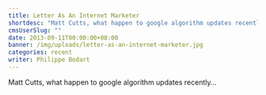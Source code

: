 ```yaml
---
title: Letter As An Internet Marketer
shortdesc: "Matt Cutts, what happen to google algorithm updates recently…"
cmsUserSlug: ""
date: 2013-09-11T00:00:00+08:00
banner: /img/uploads/letter-as-an-internet-marketer.jpg
categories: recent
writer: Philippe Bodart
---
```


Matt Cutts, what happen to google algorithm updates recently…  